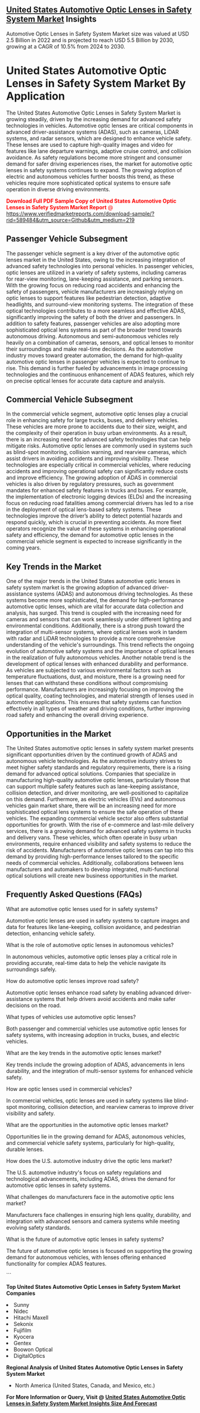 <h2><a href="https://www.verifiedmarketreports.com/download-sample/?rid=589484&amp;utm_source=Github&amp;utm_medium=219" target="_blank">United States Automotive Optic Lenses in Safety System Market</a> Insights</h2><p>Automotive Optic Lenses in Safety System Market size was valued at USD 2.5 Billion in 2022 and is projected to reach USD 5.5 Billion by 2030, growing at a CAGR of 10.5% from 2024 to 2030.</p><p> <h1>United States Automotive Optic Lenses in Safety System Market By Application</h1> <p>The United States Automotive Optic Lenses in Safety System Market is growing steadily, driven by the increasing demand for advanced safety technologies in vehicles. Automotive optic lenses are critical components in advanced driver-assistance systems (ADAS), such as cameras, LiDAR systems, and radar sensors, which are designed to enhance vehicle safety. These lenses are used to capture high-quality images and video for features like lane departure warnings, adaptive cruise control, and collision avoidance. As safety regulations become more stringent and consumer demand for safer driving experiences rises, the market for automotive optic lenses in safety systems continues to expand. The growing adoption of electric and autonomous vehicles further boosts this trend, as these vehicles require more sophisticated optical systems to ensure safe operation in diverse driving environments. <p><span class=""><span style="color: #ff0000;"><strong>Download Full PDF Sample Copy of United States Automotive Optic Lenses in Safety System Market Report</strong> @ </span><a href="https://www.verifiedmarketreports.com/download-sample/?rid=589484&amp;utm_source=Github&amp;utm_medium=219" target="_blank">https://www.verifiedmarketreports.com/download-sample/?rid=589484&amp;utm_source=Github&amp;utm_medium=219</a></span></p></p> <h2>Passenger Vehicle Subsegment</h2> <p>The passenger vehicle segment is a key driver of the automotive optic lenses market in the United States, owing to the increasing integration of advanced safety technologies into personal vehicles. In passenger vehicles, optic lenses are utilized in a variety of safety systems, including cameras for rear-view monitoring, lane-keeping assistance, and parking sensors. With the growing focus on reducing road accidents and enhancing the safety of passengers, vehicle manufacturers are increasingly relying on optic lenses to support features like pedestrian detection, adaptive headlights, and surround-view monitoring systems. The integration of these optical technologies contributes to a more seamless and effective ADAS, significantly improving the safety of both the driver and passengers. In addition to safety features, passenger vehicles are also adopting more sophisticated optical lens systems as part of the broader trend towards autonomous driving. Autonomous and semi-autonomous vehicles rely heavily on a combination of cameras, sensors, and optical lenses to monitor their surroundings and make real-time decisions. As the automotive industry moves toward greater automation, the demand for high-quality automotive optic lenses in passenger vehicles is expected to continue to rise. This demand is further fueled by advancements in image processing technologies and the continuous enhancement of ADAS features, which rely on precise optical lenses for accurate data capture and analysis.</p> <h2>Commercial Vehicle Subsegment</h2> <p>In the commercial vehicle segment, automotive optic lenses play a crucial role in enhancing safety for large trucks, buses, and delivery vehicles. These vehicles are more prone to accidents due to their size, weight, and the complexity of their operation in busy urban environments. As a result, there is an increasing need for advanced safety technologies that can help mitigate risks. Automotive optic lenses are commonly used in systems such as blind-spot monitoring, collision warning, and rearview cameras, which assist drivers in avoiding accidents and improving visibility. These technologies are especially critical in commercial vehicles, where reducing accidents and improving operational safety can significantly reduce costs and improve efficiency. The growing adoption of ADAS in commercial vehicles is also driven by regulatory pressures, such as government mandates for enhanced safety features in trucks and buses. For example, the implementation of electronic logging devices (ELDs) and the increasing focus on reducing road fatalities among commercial drivers has led to a rise in the deployment of optical lens-based safety systems. These technologies improve the driver’s ability to detect potential hazards and respond quickly, which is crucial in preventing accidents. As more fleet operators recognize the value of these systems in enhancing operational safety and efficiency, the demand for automotive optic lenses in the commercial vehicle segment is expected to increase significantly in the coming years.</p> <h2>Key Trends in the Market</h2> <p>One of the major trends in the United States automotive optic lenses in safety system market is the growing adoption of advanced driver-assistance systems (ADAS) and autonomous driving technologies. As these systems become more sophisticated, the demand for high-performance automotive optic lenses, which are vital for accurate data collection and analysis, has surged. This trend is coupled with the increasing need for cameras and sensors that can work seamlessly under different lighting and environmental conditions. Additionally, there is a strong push toward the integration of multi-sensor systems, where optical lenses work in tandem with radar and LiDAR technologies to provide a more comprehensive understanding of the vehicle's surroundings. This trend reflects the ongoing evolution of automotive safety systems and the importance of optical lenses in the realization of fully autonomous vehicles. Another notable trend is the development of optical lenses with enhanced durability and performance. As vehicles are subjected to various environmental factors such as temperature fluctuations, dust, and moisture, there is a growing need for lenses that can withstand these conditions without compromising performance. Manufacturers are increasingly focusing on improving the optical quality, coating technologies, and material strength of lenses used in automotive applications. This ensures that safety systems can function effectively in all types of weather and driving conditions, further improving road safety and enhancing the overall driving experience.</p> <h2>Opportunities in the Market</h2> <p>The United States automotive optic lenses in safety system market presents significant opportunities driven by the continued growth of ADAS and autonomous vehicle technologies. As the automotive industry strives to meet higher safety standards and regulatory requirements, there is a rising demand for advanced optical solutions. Companies that specialize in manufacturing high-quality automotive optic lenses, particularly those that can support multiple safety features such as lane-keeping assistance, collision detection, and driver monitoring, are well-positioned to capitalize on this demand. Furthermore, as electric vehicles (EVs) and autonomous vehicles gain market share, there will be an increasing need for more sophisticated optical lens systems to ensure the safe operation of these vehicles. The expanding commercial vehicle sector also offers substantial opportunities for growth. With the rise of e-commerce and last-mile delivery services, there is a growing demand for advanced safety systems in trucks and delivery vans. These vehicles, which often operate in busy urban environments, require enhanced visibility and safety systems to reduce the risk of accidents. Manufacturers of automotive optic lenses can tap into this demand by providing high-performance lenses tailored to the specific needs of commercial vehicles. Additionally, collaborations between lens manufacturers and automakers to develop integrated, multi-functional optical solutions will create new business opportunities in the market.</p> <h2>Frequently Asked Questions (FAQs)</h2> <p>What are automotive optic lenses used for in safety systems?</p> <p>Automotive optic lenses are used in safety systems to capture images and data for features like lane-keeping, collision avoidance, and pedestrian detection, enhancing vehicle safety.</p> <p>What is the role of automotive optic lenses in autonomous vehicles?</p> <p>In autonomous vehicles, automotive optic lenses play a critical role in providing accurate, real-time data to help the vehicle navigate its surroundings safely.</p> <p>How do automotive optic lenses improve road safety?</p> <p>Automotive optic lenses enhance road safety by enabling advanced driver-assistance systems that help drivers avoid accidents and make safer decisions on the road.</p> <p>What types of vehicles use automotive optic lenses?</p> <p>Both passenger and commercial vehicles use automotive optic lenses for safety systems, with increasing adoption in trucks, buses, and electric vehicles.</p> <p>What are the key trends in the automotive optic lenses market?</p> <p>Key trends include the growing adoption of ADAS, advancements in lens durability, and the integration of multi-sensor systems for enhanced vehicle safety.</p> <p>How are optic lenses used in commercial vehicles?</p> <p>In commercial vehicles, optic lenses are used in safety systems like blind-spot monitoring, collision detection, and rearview cameras to improve driver visibility and safety.</p> <p>What are the opportunities in the automotive optic lenses market?</p> <p>Opportunities lie in the growing demand for ADAS, autonomous vehicles, and commercial vehicle safety systems, particularly for high-quality, durable lenses.</p> <p>How does the U.S. automotive industry drive the optic lens market?</p> <p>The U.S. automotive industry's focus on safety regulations and technological advancements, including ADAS, drives the demand for automotive optic lenses in safety systems.</p> <p>What challenges do manufacturers face in the automotive optic lens market?</p> <p>Manufacturers face challenges in ensuring high lens quality, durability, and integration with advanced sensors and camera systems while meeting evolving safety standards.</p> <p>What is the future of automotive optic lenses in safety systems?</p> <p>The future of automotive optic lenses is focused on supporting the growing demand for autonomous vehicles, with lenses offering enhanced functionality for complex ADAS features.</p> ```</p><p><strong>Top United States Automotive Optic Lenses in Safety System Market Companies</strong></p><div data-test-id=""><p><li>Sunny</li><li> Nidec</li><li> Hitachi Maxell</li><li> Sekonix</li><li> Fujifilm</li><li> Kyocera</li><li> Gentex</li><li> Boowon Optical</li><li> DigitalOptics</li></p><div><strong>Regional Analysis of&nbsp;United States Automotive Optic Lenses in Safety System Market</strong></div><ul><li dir="ltr"><p dir="ltr">North America&nbsp;(United States, Canada, and Mexico, etc.)</p></li></ul><p><strong>For More Information or Query, Visit @&nbsp;</strong><strong><a href="https://www.verifiedmarketreports.com/product/automotive-optic-lenses-in-safety-system-market/?utm_source=Github&amp;utm_medium=219" target="_blank">United States Automotive Optic Lenses in Safety System Market Insights Size And Forecast</a></strong></p></div>
